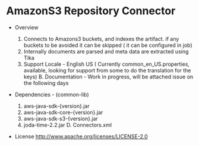 # AmazonS3 Repository Connector


* Overview
	1. Connects to Amazons3 buckets, and indexes the artifact. if any buckets to be avoided it can be skipped ( it can be configured in job) 
	2. Internally documents are parsed and meta data are extracted using Tika
	3. Support Locale - English US ( Currently common_en_US.properties, available, looking for support from some to do the translation for the keys)
B. Documentation - Work in progress, will be attached issue on the following days

* Dependencies - (common-lib)
	1. aws-java-sdk-{version}.jar
	2. aws-java-sdk-core-{version}.jar
	3. aws-java-sdk-s3-{version}.jar
	4. joda-time-2.2.jar
D. Connectors.xml
	<!-- Add your authority connectors here -->
	<authorityconnector name="Amazons3" class="org.apache.manifoldcf.authorities.authorities.amazons3.AmazonS3Authority"/>
	<!-- Add your repository connectors here -->
	<repositoryconnector name="AmazonS3" class="org.apache.manifoldcf.crawler.connectors.amazons3.AmazonS3Connector"/>

* License
http://www.apache.org/licenses/LICENSE-2.0 	
	
